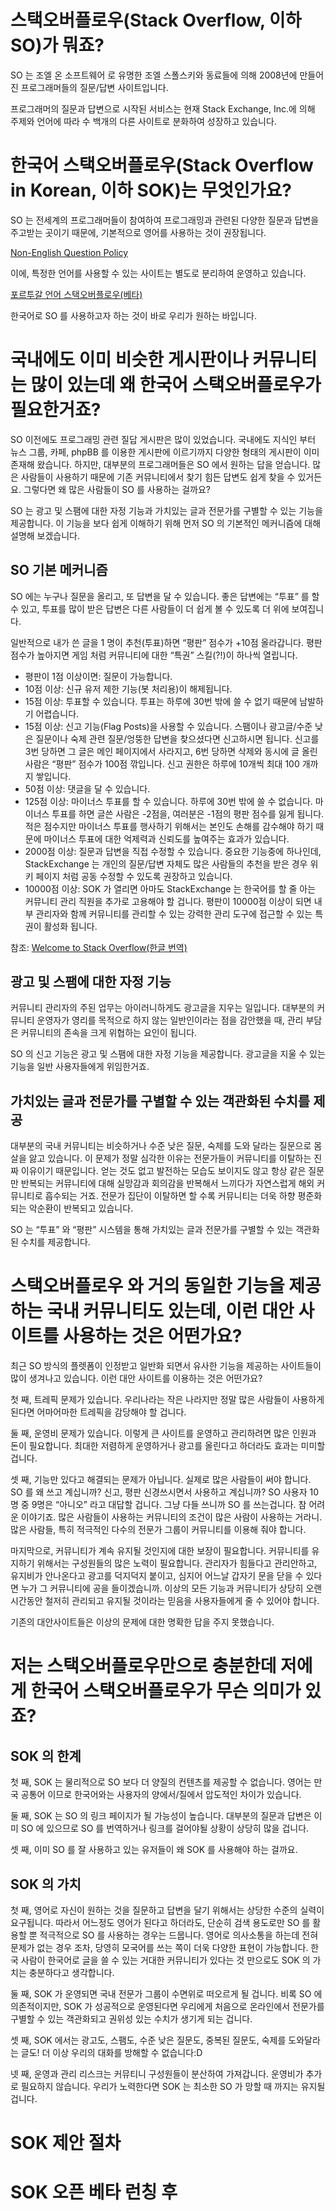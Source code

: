# 스택오버플로우(Stack Overflow, 이하 SO)가 뭐죠?

SO 는 조엘 온 소프트웨어 로 유명한 조엘 스폴스키와 동료들에 의해 2008년에 만들어진 프로그래머들의 질문/답변 사이트입니다.

프로그래머의 질문과 답변으로 시작된 서비스는 현재 Stack Exchange, Inc.에 의해 주제와 언어에 따라 수 백개의 다른 사이트로 분화하여 성장하고 있습니다.

# 한국어 스택오버플로우(Stack Overflow in Korean, 이하 SOK)는 무엇인가요?

SO 는 전세계의 프로그래머들이 참여하여 프로그래밍과 관련된 다양한 질문과 답변을 주고받는 곳이기 때문에, 기본적으로 영어를 사용하는 것이 권장됩니다. 

[Non-English Question Policy](http://blog.stackoverflow.com/2009/07/non-english-question-policy)

이에, 특정한 언어를 사용할 수 있는 사이트는 별도로 분리하여 운영하고 있습니다.

[포르투갈 언어 스택오버플로우(베타)](http://pt.stackoverflow.com)

한국어로 SO 를 사용하고자 하는 것이 바로 우리가 원하는 바입니다.

# 국내에도 이미 비슷한 게시판이나 커뮤니티는 많이 있는데 왜 한국어 스택오버플로우가 필요한거죠?

SO 이전에도 프로그래밍 관련 질답 게시판은 많이 있었습니다. 국내에도 지식인 부터 뉴스 그룹, 카페, phpBB 를 이용한 게시판에 이르기까지 다양한 형태의 게시판이 이미 존재해 왔습니다. 하지만, 대부분의 프로그래머들은 SO 에서 원하는 답을 얻습니다. 많은 사람들이 사용하기 때문에 기존 커뮤니티에서 찾기 힘든 답변도 쉽게 찾을 수 있거든요. 그렇다면 왜 많은 사람들이 SO 를 사용하는 걸까요?

SO 는 광고 및 스팸에 대한 자정 기능과 가치있는 글과 전문가를 구별할 수 있는 기능을 제공합니다. 이 기능을 보다 쉽게 이해하기 위해 먼저 SO 의 기본적인 메커니즘에 대해 설명해 보겠습니다.

## SO 기본 메커니즘

SO 에는 누구나 질문을 올리고, 또 답변을 달 수 있습니다. 좋은 답변에는 “투표” 를 할 수 있고, 투표를 많이 받은 답변은 다른 사람들이 더 쉽게 볼 수 있도록 더 위에 보여집니다. 

일반적으로 내가 쓴 글을 1 명이 추천(투표)하면 “평판” 점수가 +10점 올라갑니다. 평판 점수가 높아지면 게임 처럼 커뮤니티에 대한 “특권” 스킬(?!)이 하나씩 열립니다. 

* 평판이 1점 이상이면: 질문이 가능합니다. 
* 10점 이상: 신규 유저 제한 기능(봇 처리용)이 해제됩니다.
* 15점 이상: 투표할 수 있습니다. 투표는 하루에 30번 밖에 쓸 수 없기 때문에 남발하기 어렵습니다.
* 15점 이상: 신고 기능(Flag Posts)을 사용할 수 있습니다. 스팸이나 광고글/수준 낮은 질문이나 숙제 관련 질문/엉뚱한 답변을 찾으셨다면 신고하시면 됩니다. 신고를 3번 당하면 그 글은 메인 페이지에서 사라지고, 6번 당하면 삭제와 동시에 글 올린 사람은 “평판” 점수가 100점 깎입니다. 신고 권한은 하루에 10개씩 최대 100 개까지 쌓입니다. 
* 50점 이상: 댓글을 달 수 있습니다.
* 125점 이상: 마이너스 투표를 할 수 있습니다. 하루에 30번 밖에 쓸 수 없습니다. 마이너스 투표를 하면 글쓴 사람은 -2점을, 여러분은 -1점의 평판 점수를 잃게 됩니다. 적은 점수지만 마이너스 투표를 행사하기 위해서는 본인도 손해를 감수해야 하기 때문에 마이너스 투표에 대한 억제력과 신뢰도를 높여주는 효과가 있습니다. 
* 2000점 이상: 질문과 답변을 직접 수정할 수 있습니다. 중요한 기능중에 하나인데, StackExchange 는 개인의 질문/답변 자체도 많은 사람들의 추천을 받은 경우 위키 페이지 처럼 공동 수정할 수 있도록 권장하고 있습니다.
* 10000점 이상: SOK 가 열리면 아마도 StackExchange 는 한국어를 할 줄 아는 커뮤니티 관리 직원을 추가로 고용해야 할 겁니다. 평판이 10000점 이상이 되면 내부 관리자와 함께 커뮤니티를 관리할 수 있는 강력한 관리 도구에 접근할 수 있는 특권이 활성화 됩니다.

참조: [Welcome to Stack Overflow](http://stackoverflow.com/tour)[(한글 번역)](https://github.com/so-in-korean/sok/wiki/Welcome-to-Stack-Overflow)

## 광고 및 스팸에 대한 자정 기능

커뮤니티 관리자의 주된 업무는 아이러니하게도 광고글을 지우는 일입니다. 대부분의 커뮤니티 운영자가 영리를 목적으로 하지 않는 일반인이라는 점을 감안했을 때, 관리 부담은 커뮤니티의 존속을 크게 위협하는 요인이 됩니다. 

SO 의 신고 기능은 광고 및 스팸에 대한 자정 기능을 제공합니다. 광고글을 지울 수 있는 기능을 일반 사용자들에게 위임한거죠. 

## 가치있는 글과 전문가를 구별할 수 있는 객관화된 수치를 제공

대부분의 국내 커뮤니티는 비슷하거나 수준 낮은 질문, 숙제를 도와 달라는 질문으로 몸살을 앓고 있습니다. 이 문제가 정말 심각한 이유는 전문가들이 커뮤니티를 이탈하는 진짜 이유이기 때문입니다. 얻는 것도 없고 발전하는 모습도 보이지도 않고 항상 같은 질문만 반복되는 커뮤니티에 대해 실망감과 회의감을 반복해서 느끼다가 자연스럽게 해외 커뮤니티로 흡수되는 거죠. 전문가 집단이 이탈하면 할 수록 커뮤니티는 더욱 하향 평준화되는 악순환이 반복되고 있습니다. 

SO 는 “투표” 와 “평판” 시스템을 통해 가치있는 글과 전문가를 구별할 수 있는 객관화된 수치를 제공합니다. 

# 스택오버플로우 와 거의 동일한 기능을 제공하는 국내 커뮤니티도 있는데, 이런 대안 사이트를 사용하는 것은 어떤가요?

최근 SO 방식의 플렛폼이 인정받고 일반화 되면서 유사한 기능을 제공하는 사이트들이 많이 생겨나고 있습니다.  이런 대안 사이트를 이용하는 것은 어떤가요?

첫 째, 트레픽 문제가 있습니다. 우리나라는 작은 나라지만 정말 많은 사람들이 사용하게 된다면 어마어마한 트레픽을 감당해야 할 겁니다.

둘 째, 운영비 문제가 있습니다. 이렇게 큰 사이트를 운영하고 관리하려면 많은 인원과 돈이 필요합니다. 최대한 저렴하게 운영하거나 광고를 올린다고 하더라도 효과는 미미할 겁니다.

셋 째, 기능만 있다고 해결되는 문제가 아닙니다. 실제로 많은 사람들이 써야 합니다. SO 를 왜 쓰고 계십니까? 신고, 평판 신경쓰시면서 사용하고 계십니까? SO 사용자 10명 중 9명은 “아니오” 라고 대답할 겁니다. 그냥 다들 쓰니까 SO 를 쓰는겁니다. 참 어려운 이야기죠. 많은 사람들이 사용하는 커뮤니티의 조건이 많은 사람이 사용하는 거라니. 많은 사람들, 특히 적극적인 다수의 전문가 그룹이 커뮤니티를 이용해 줘야 합니다. 

마지막으로, 커뮤니티가 계속 유지될 것인지에 대한 보장이 필요합니다. 커뮤니티를 유지하기 위해서는 구성원들의 많은 노력이 필요합니다. 관리자가 힘들다고 관리안하고, 유지비가 안나온다고 광고를 덕지덕지 붙이고, 심지어 어느날 갑자기 문을 닫을 수 있다면 누가 그 커뮤니티에 공을 들이겠습니까. 이상의 모든 기능과 커뮤니티가 상당히 오랜 시간동안 철저히 관리되고 유지될 것이라는 믿음을 사용자들에게 줄 수 있어야 합니다. 

기존의 대안사이트들은 이상의 문제에 대한 명확한 답을 주지 못했습니다.  

# 저는 스택오버플로우만으로 충분한데 저에게 한국어 스택오버플로우가 무슨 의미가 있죠?

## SOK 의 한계

첫 째, SOK 는 물리적으로 SO 보다 더 양질의 컨텐츠를 제공할 수 없습니다. 영어는 만국 공통어 이므로 한국어와는 사용자의 양에서/질에서 압도적인 차이가 있습니다.  

둘 째, SOK 는 SO 의 링크 페이지가 될 가능성이 높습니다. 대부분의 질문과 답변은 이미 SO 에 있으므로 SO 를 번역하거나 링크를 걸어야될 상황이 상당히 많을 겁니다. 

셋 째, 이미 SO 를 잘 사용하고 있는 유저들이 왜 SOK 를 사용해야 하는 걸까요.

## SOK 의 가치

첫 째, 영어로 자신이 원하는 것을 질문하고 답변을 달기 위해서는 상당한 수준의 실력이 요구됩니다. 따라서 어느정도 영어가 된다고 하더라도, 단순히 검색 용도로만 SO 를 활용할 뿐 적극적으로 SO 를 사용하는 경우는 드뭅니다. 
영어로 의사소통을 하는데 전혀 문제가 없는 경우 조차, 당영히 모국어를 쓰는 쪽이 더욱 다양한 표현이 가능합니다.
한국 사람이 한국어로 글을 쓸 수 있는 거대한 커뮤니티가 있다는 것 만으로도  SOK 의 가치는 충분하다고 생각합니다.

둘 째, SOK 가 운영되면 국내 전문가 그룹이 수면위로 떠오르게 될 겁니다. 비록 SO 에 의존적이지만, SOK 가 성공적으로 운영된다면 우리에게 처음으로 온라인에서 전문가를 구별할 수 있는 객관화되고 권위성 있는 수치가 생기게 되는 겁니다. 

셋 째, SOK 에서는 광고도, 스팸도, 수준 낮은 질문도, 중복된 질문도, 숙제를 도와달라는 글도! 더 이상 우리의 대화를 방해할 수 없습니다:D 

넷 째, 운영과 관리 리스크는 커뮤티니 구성원들이 분산하여 가져갑니다. 운영비가 추가로 필요하지 않습니다. 우리가 노력한다면 SOK 는 최소한 SO 가 망할 때 까지는 유지될 겁니다.  

# SOK 제안 절차

# SOK 오픈 베타 런칭 후